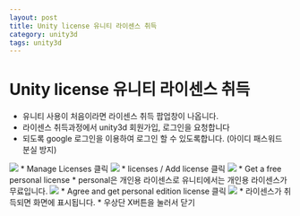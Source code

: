 ```yaml
---
layout: post
title: Unity license 유니티 라이센스 취득
category: unity3d
tags: unity3d
---
```


# Unity license 유니티 라이센스 취득
* 유니티 사용이 처음이라면 라이센스 취득 팝업창이 나옵니다.
* 라이센스 취득과정에서 unity3d 회원가입, 로그인을 요청합니다
* 되도록 google 로그인을 이용하여 로그인 할 수 있도록합니다. (아이디 패스워드 분실 방지)
  
<img src="https://image.onethelab.com/resized/1709624888.jpg" />
* Manage Licenses 클릭

<img src="https://image.onethelab.com/resized/1709624893.jpg" />
* licenses / Add license 클릭

<img src="https://image.onethelab.com/resized/1709624898.jpg" />
* Get a free personal license
* personal은 개인용 라이센스로 유니티에서는 개인용 라이센스가 무료입니다.

<img src="https://image.onethelab.com/resized/1709624903.jpg" />
* Agree and get personal edition license 클릭

<img src="https://image.onethelab.com/resized/1709624908.jpg" />
* 라이센스가 취득되면 화면에 표시됩니다.
* 우상단 X버튼을 눌러서 닫기
